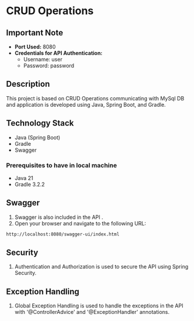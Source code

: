 # CRUD Operations

## Important Note
- **Port Used:** 8080
- **Credentials for API Authentication:**
    - Username: user
    - Password: password


## Description
This project is based on CRUD Operations communicating with MySql DB and application is developed using Java, Spring Boot, and Gradle. 

 ## Technology Stack
- Java (Spring Boot)
- Gradle
- Swagger

### Prerequisites to have in local machine
- Java 21
- Gradle 3.2.2

## Swagger
1. Swagger is also included in the API .
2. Open your browser and navigate to the following URL:
```bash
http://localhost:8080/swagger-ui/index.html
```

## Security
1. Authentication and Authorization is used to secure the API using Spring Security.

## Exception Handling
1. Global Exception Handling is used to handle the exceptions in the API with '@ControllerAdvice' and '@ExceptionHandler' annotations.

 
